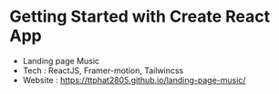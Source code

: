 # Getting Started with Create React App
- Landing page Music
- Tech : ReactJS, Framer-motion, Tailwincss
- Website : https://ttphat2805.github.io/landing-page-music/
